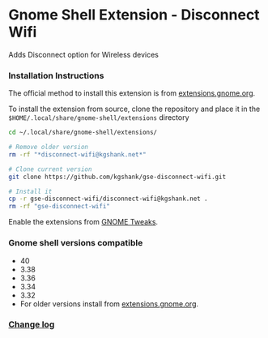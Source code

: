 # Gnome Shell Extension - Disconnect Wifi
Adds Disconnect option for Wireless devices

### Installation Instructions

The official method to install this extension is from [extensions.gnome.org](https://extensions.gnome.org/extension/904/disconnect-wifi/).

To install the extension from source, clone the repository and place it in the `$HOME/.local/share/gnome-shell/extensions` directory
```bash
cd ~/.local/share/gnome-shell/extensions/

# Remove older version
rm -rf "*disconnect-wifi@kgshank.net*"

# Clone current version
git clone https://github.com/kgshank/gse-disconnect-wifi.git

# Install it
cp -r gse-disconnect-wifi/disconnect-wifi@kgshank.net .
rm -rf "gse-disconnect-wifi"
```

Enable the extensions from [GNOME Tweaks](https://wiki.gnome.org/Apps/Tweaks).

### Gnome shell versions compatible
* 40
* 3.38
* 3.36
* 3.34
* 3.32
* For older versions install from [extensions.gnome.org](https://extensions.gnome.org/extension/904/disconnect-wifi/).

### [Change log](CHANGELOG.md)


